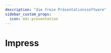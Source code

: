 ```yaml
---
description: "die freie Präsentationssoftware"
sidebar_custom_props:
  icon: mdi-presentation
---
```


# Impress



<Features />
